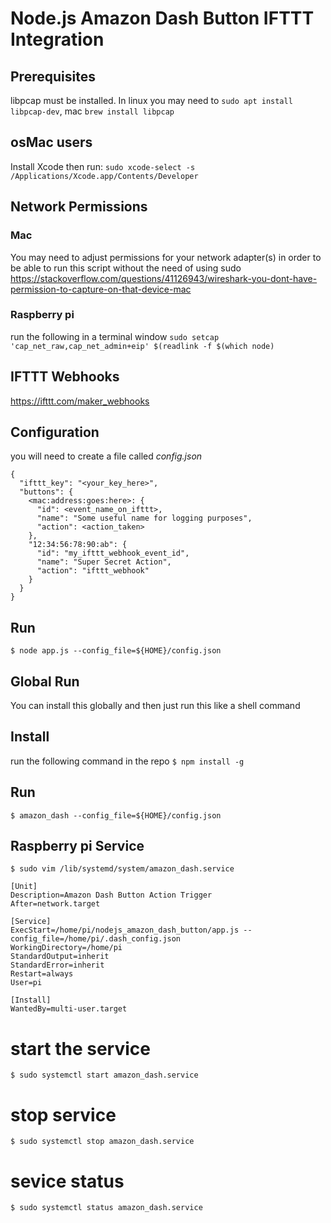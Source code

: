 # Node.js Amazon Dash Button IFTTT Integration

Prerequisites
-----------
libpcap must be installed. In linux you may need to `sudo apt install libpcap-dev`, mac `brew install libpcap`

## osMac users
Install Xcode then run: `sudo xcode-select -s /Applications/Xcode.app/Contents/Developer`

## Network Permissions
### Mac
You may need to adjust permissions for your network adapter(s) in order to be able to run this script without
the need of using sudo
https://stackoverflow.com/questions/41126943/wireshark-you-dont-have-permission-to-capture-on-that-device-mac

### Raspberry pi
run the following in a terminal window
```sudo setcap 'cap_net_raw,cap_net_admin+eip' $(readlink -f $(which node)```

IFTTT Webhooks
--------------
https://ifttt.com/maker_webhooks

Configuration
-------------
you will need to create a file called *config.json*
```
{
  "ifttt_key": "<your_key_here>",
  "buttons": {
    <mac:address:goes:here>: {
      "id": <event_name_on_ifttt>,
      "name": "Some useful name for logging purposes",
      "action": <action_taken>
    },
    "12:34:56:78:90:ab": {
      "id": "my_ifttt_webhook_event_id",
      "name": "Super Secret Action",
      "action": "ifttt_webhook"
    }
  }
}
```

Run
---
``` $ node app.js --config_file=${HOME}/config.json ```

Global Run
----------
You can install this globally and then just run this like a shell command

## Install
run the following command in the repo
``` $ npm install -g ```

## Run
``` $ amazon_dash --config_file=${HOME}/config.json ```

Raspberry pi Service
--------------------
``` $ sudo vim /lib/systemd/system/amazon_dash.service ```
```
[Unit]
Description=Amazon Dash Button Action Trigger
After=network.target

[Service]
ExecStart=/home/pi/nodejs_amazon_dash_button/app.js --config_file=/home/pi/.dash_config.json
WorkingDirectory=/home/pi
StandardOutput=inherit
StandardError=inherit
Restart=always
User=pi

[Install]
WantedBy=multi-user.target
```
# start the service
``` $ sudo systemctl start amazon_dash.service ```

# stop service
``` $ sudo systemctl stop amazon_dash.service ```

# sevice status
``` $ sudo systemctl status amazon_dash.service ```
